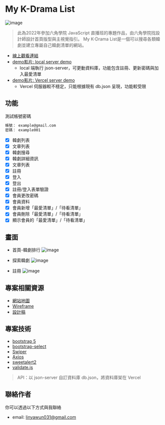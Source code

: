 # My K-Drama List
![image](https://user-images.githubusercontent.com/29305653/212081156-e7742dba-830a-4c5f-902f-315e175ba9ce.png)
> 此為2022年參加六角學院 JavaScript 直播班的專題作品，由六角學院找設計師設計首頁版型與主視覺指引。
> My K-Drama List是一個可以搜尋各類韓劇並建立專屬自己韓劇清單的網站。

- [線上觀看連結](https://linyawun.github.io/My-K-Drama-List/)
- [demo影片: local server demo](https://youtu.be/Jw0OkDjDUtY)
  - local 端執行 json-server，可更動資料庫，功能包含註冊、更新密碼與加入最愛清單
- [demo影片: Vercel server demo](https://youtu.be/GNeKoai9Npg)
  - Vercel 伺服器較不穩定，只能根據現有 db.json 呈現，功能較受限
  
## 功能
測試帳號密碼
```bash
帳號： example@gmail.com
密碼： example001
```

- [x] 韓劇列表
- [x] 文章列表
- [x] 韓劇搜尋
- [x] 韓劇詳細資訊
- [x] 文章列表
- [x] 註冊
- [x] 登入
- [x] 登出
- [x] 註冊/登入表單驗證
- [x] 會員更改密碼
- [x] 會員資料
- [x] 會員新增「最愛清單」/「待看清單」
- [x] 會員刪除「最愛清單」/「待看清單」
- [x] 顯示會員的「最愛清單」/「待看清單」

## 畫面
- 首頁-韓劇排行
![image](https://user-images.githubusercontent.com/29305653/212088772-19626e54-610a-4abb-a5cd-5724501ee693.png)

- 探索韓劇
![image](https://user-images.githubusercontent.com/29305653/212088788-3f43301c-70c7-4d4c-8115-860f4c068cd2.png)

- 註冊
![image](https://user-images.githubusercontent.com/29305653/212088800-f4b43f9b-f878-40be-bbd1-617361963c49.png)

## 專案相關資源
- [網站地圖](https://whimsical.com/AvxrPGndY3A3k55WpPFwvo)
- [Wireframe](https://whimsical.com/8yLgbAJ3MfCpZCAnXuDXHW)
- [設計稿](https://www.figma.com/file/9KJWTbcPojykWf5LrUce0a/%E9%9F%93%E5%8A%87%E8%92%90%E9%9B%86%E7%B6%B2?node-id=0%3A1)

## 專案技術
- [bootstrap 5](https://getbootstrap.com/docs/5.0/getting-started/introduction/)
- [bootstrap-select](https://developer.snapappointments.com/bootstrap-select/)
- [Swiper](https://swiperjs.com/)
- [Axios](https://axios-http.com/)
- [sweetalert2](https://sweetalert2.github.io/)
- [validate.js](https://validatejs.org/)

> API：以 json-server 自訂資料庫 db.json，將資料庫架在 Vercel

## 聯絡作者
你可以透過以下方式與我聯絡
- email: linyawun031@gmail.com
